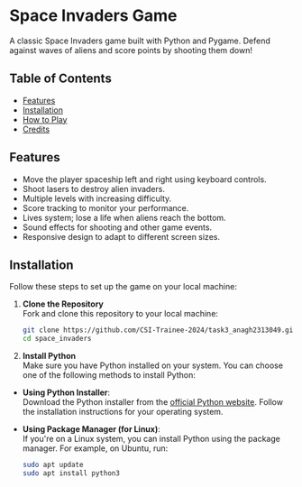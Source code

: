 # Space Invaders Game

A classic Space Invaders game built with Python and Pygame. Defend against waves of aliens and score points by shooting them down!

## Table of Contents
- [Features](#features)
- [Installation](#installation)
- [How to Play](#how-to-play)
- [Credits](#credits)

## Features
- Move the player spaceship left and right using keyboard controls.
- Shoot lasers to destroy alien invaders.
- Multiple levels with increasing difficulty.
- Score tracking to monitor your performance.
- Lives system; lose a life when aliens reach the bottom.
- Sound effects for shooting and other game events.
- Responsive design to adapt to different screen sizes.

## Installation
Follow these steps to set up the game on your local machine:

1. **Clone the Repository**  
   Fork and clone this repository to your local machine:
   ```bash
   git clone https://github.com/CSI-Trainee-2024/task3_anagh2313049.git
   cd space_invaders
2. **Install Python**  
   Make sure you have Python installed on your system. You can choose one of the following methods to install Python:

- **Using Python Installer**:  
  Download the Python installer from the [official Python website](https://www.python.org/). Follow the installation instructions for your operating system.

- **Using Package Manager (for Linux)**:  
  If you're on a Linux system, you can install Python using the package manager. For example, on Ubuntu, run:
  ```bash
  sudo apt update
  sudo apt install python3

